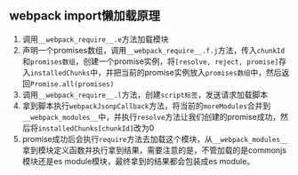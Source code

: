 ## webpack import懒加载原理
1. 调用`__webpack_require__.e`方法加载模块
2. 声明一个promises数组，调用`__webpack_require__.f.j`方法，传入`chunkId`和`promises数组`，创建一个promise实例，将`[resolve, reject, promise]`存入`installedChunks`中，并把当前的promise实例放入`promises数组`中，然后返回`Promise.all(promises)`
3. 调用`__webpack_require__.l`方法，创建`script标签`，发送请求加载脚本
4. 拿到脚本执行`webpackJsonpCallback`方法，将当前的`moreModules`合并到`__webpack_modules__`中，并执行`resolve`方法让我们创建的promise成功，然后将`installedChunks[chunkId]`改为0
5. promise成功后会执行`require`方法去加载这个模块，从`__webpack_modules__`拿到模块定义函数并执行拿到结果，需要注意的是，不管加载的是commonjs模块还是es module模块，最终拿到的结果都会包装成es module。